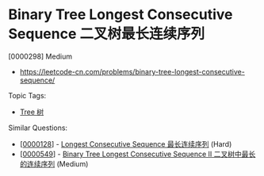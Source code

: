 # Binary Tree Longest Consecutive Sequence 二叉树最长连续序列

[0000298] Medium

- https://leetcode-cn.com/problems/binary-tree-longest-consecutive-sequence/

Topic Tags:

- [Tree 树](https://leetcode-cn.com/tag/tree/)

Similar Questions:

- [[0000128](https://leetcode-cn.com/problems/longest-consecutive-sequence/)] - [Longest Consecutive Sequence 最长连续序列](./0000128.longest-consecutive-sequence.md) (Hard)
- [[0000549](https://leetcode-cn.com/problems/binary-tree-longest-consecutive-sequence-ii/)] - [Binary Tree Longest Consecutive Sequence II 二叉树中最长的连续序列](./0000549.binary-tree-longest-consecutive-sequence-ii.md) (Medium)
